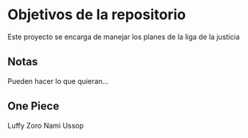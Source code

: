 # Objetivos de la repositorio

Este proyecto se encarga de manejar los planes de la liga de la justicia


## Notas
Pueden hacer lo que quieran...

## One Piece
Luffy
Zoro
Nami
Ussop